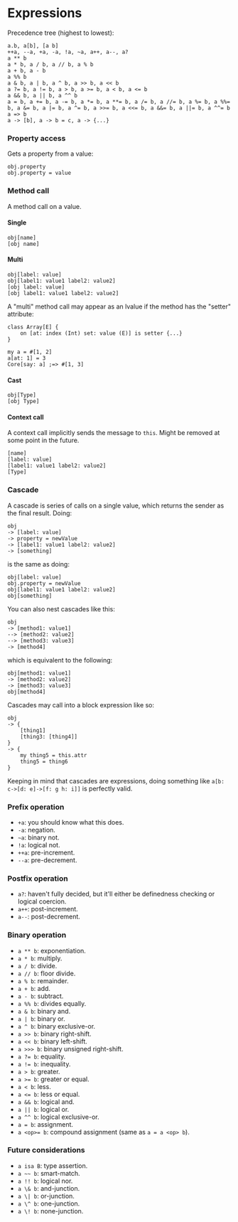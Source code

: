 # Expressions

Precedence tree (highest to lowest):
```
a.b, a[b], [a b]
++a, --a, +a, -a, !a, ~a, a++, a--, a?
a ** b
a * b, a / b, a // b, a % b
a + b, a - b
a %% b
a & b, a | b, a ^ b, a >> b, a << b
a ?= b, a != b, a > b, a >= b, a < b, a <= b
a && b, a || b, a ^^ b
a = b, a += b, a -= b, a *= b, a **= b, a /= b, a //= b, a %= b, a %%= b, a &= b, a |= b, a ^= b, a >>= b, a <<= b, a &&= b, a ||= b, a ^^= b
a => b
a -> [b], a -> b = c, a -> {...}
```

### Property access
Gets a property from a value:
```
obj.property
obj.property = value
```

### Method call
A method call on a value.

#### Single
```
obj[name]
[obj name]
```

#### Multi
```
obj[label: value]
obj[label1: value1 label2: value2]
[obj label: value]
[obj label1: value1 label2: value2]
```

A "multi" method call may appear as an lvalue if the method has the "setter" attribute:
```
class Array[E] {
	on [at: index (Int) set: value (E)] is setter {...}
}

my a = #[1, 2]
a[at: 1] = 3
Core[say: a] ;=> #[1, 3]
```

#### Cast
```
obj[Type]
[obj Type]
```

#### Context call
A context call implicitly sends the message to `this`. Might be removed at some point in the future.
```
[name]
[label: value]
[label1: value1 label2: value2]
[Type]
```

### Cascade
A cascade is series of calls on a single value, which returns the sender as the final result. Doing:
```
obj
-> [label: value]
-> property = newValue
-> [label1: value1 label2: value2]
-> [something]
```
is the same as doing:
```
obj[label: value]
obj.property = newValue
obj[label1: value1 label2: value2]
obj[something]
```

You can also nest cascades like this:
```
obj
-> [method1: value1]
--> [method2: value2]
--> [method3: value3]
-> [method4]
```
which is equivalent to the following:
```
obj[method1: value1]
-> [method2: value2]
-> [method3: value3]
obj[method4]
```

Cascades may call into a block expression like so:
```
obj
-> {
	[thing1]
	[thing3: [thing4]]
}
-> {
	my thing5 = this.attr
	thing5 = thing6
}
```

Keeping in mind that cascades are expressions, doing something like `a[b: c->[d: e]->[f: g h: i]]` is perfectly valid.

### Prefix operation
- `+a`: you should know what this does.
- `-a`: negation.
- `~a`: binary not.
- `!a`: logical not.
- `++a`: pre-increment.
- `--a`: pre-decrement.

### Postfix operation
- `a?`: haven't fully decided, but it'll either be definedness checking or logical coercion.
- `a++`: post-increment.
- `a--`: post-decrement.

### Binary operation
- `a ** b`: exponentiation.
- `a * b`: multiply.
- `a / b`: divide.
- `a // b`: floor divide.
- `a % b`: remainder.
- `a + b`: add.
- `a - b`: subtract.
- `a %% b`: divides equally.
- `a & b`: binary and.
- `a | b`: binary or.
- `a ^ b`: binary exclusive-or.
- `a >> b`: binary right-shift.
- `a << b`: binary left-shift.
- `a >>> b`: binary unsigned right-shift.
- `a ?= b`: equality.
- `a != b`: inequality.
- `a > b`: greater.
- `a >= b`: greater or equal.
- `a < b`: less.
- `a <= b`: less or equal.
- `a && b`: logical and.
- `a || b`: logical or.
- `a ^^ b`: logical exclusive-or.
- `a = b`: assignment.
- `a <op>= b`: compound assignment (same as `a = a <op> b`).

### Future considerations
- `a isa B`: type assertion.
- `a ~~ b`: smart-match.
- `a !! b`: logical nor.
- `a \& b`: and-junction.
- `a \| b`: or-junction.
- `a \^ b`: one-junction.
- `a \! b`: none-junction.